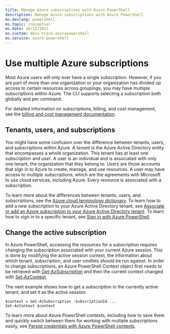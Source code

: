 ```yaml
---
title: Manage Azure subscriptions with Azure PowerShell
description: Manage Azure subscriptions with Azure PowerShell
ms.devlang: powershell
ms.topic: conceptual
ms.date: 10/12/2021
ms.custom: devx-track-azurepowershell
ms.service: azure-powershell
---
```

# Use multiple Azure subscriptions

Most Azure users will only ever have a single subscription. However, if you are part of more than
one organization or your organization has divided up access to certain resources across groupings,
you may have multiple subscriptions within Azure. The CLI supports selecting a subscription both
globally and per command.

For detailed information on subscriptions, billing, and cost management, see the
[billing and cost management documentation](/azure/billing/).

## Tenants, users, and subscriptions

You might have some confusion over the difference between tenants, users, and subscriptions within
Azure. A _tenant_ is the Azure Active Directory entity that encompasses a whole organization. This
tenant has at least one _subscription_ and _user_. A user is an individual and is associated with
only one tenant, the organization that they belong to. Users are those accounts that sign in to
Azure to create, manage, and use resources. A user may have access to multiple _subscriptions_,
which are the agreements with Microsoft to use cloud services, including Azure. Every resource is
associated with a subscription.

To learn more about the differences between tenants, users, and subscriptions, see the
[Azure cloud terminology dictionary](/azure/azure-glossary-cloud-terminology). To learn how to add a
new subscription to your Azure Active Directory tenant, see
[Associate or add an Azure subscription to your Azure Active Directory tenant](/azure/active-directory/active-directory-how-subscriptions-associated-directory).
To learn how to sign in to a specific tenant, see
[Sign in with Azure PowerShell](/powershell/azure/authenticate-azureps).

## Change the active subscription

In Azure PowerShell, accessing the resources for a subscription requires changing the subscription
associated with your current Azure session. This is done by modifying the active session context,
the information about which tenant, subscription, and user cmdlets should be run against. In order
to change subscriptions, an Azure PowerShell Context object first needs to be retrieved with
[Get-AzSubscription](/powershell/module/az.accounts/get-azsubscription) and then the current context
changed with [Set-AzContext](/powershell/module/az.accounts/set-azcontext).

The next example shows how to get a subscription in the currently active tenant, and set it as the
active session:

```powershell-interactive
$context = Get-AzSubscription -SubscriptionId ...
Set-AzContext $context
```

To learn more about Azure PowerShell contexts, including how to save them and quickly switch between
them for working with multiple subscriptions easily, see
[Persist credentials with Azure PowerShell contexts](context-persistence.md).
